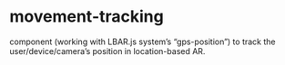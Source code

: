 # movement-tracking
component (working with LBAR.js system’s “gps-position”) to track the user/device/camera’s position in location-based AR. 
